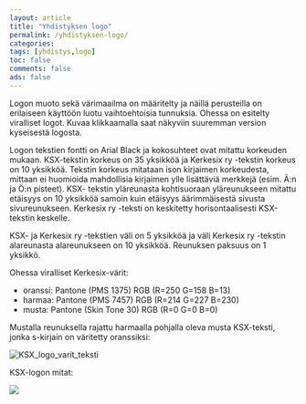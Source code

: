 ```yaml
---
layout: article 
title: "Yhdistyksen logo" 
permalink: /yhdistyksen-logo/ 
categories: 
tags: [yhdistys,logo]
toc: false 
comments: false 
ads: false 
--- 
```


Logon muoto sekä värimaailma on määritelty ja näillä perusteilla on
erilaiseen käyttöön luotu vaihtoehtoisia tunnuksia. Ohessa on esitelty
viralliset logot. Kuvaa klikkaamalla saat näkyviin suuremman version
kyseisestä logosta.

Logon tekstien fontti on Arial Black ja kokosuhteet ovat mitattu
korkeuden mukaan. KSX-tekstin korkeus on 35 yksikköä ja Kerkesix
ry -tekstin korkeus on 10 yksikköä. Tekstin korkeus mitataan ison
kirjaimen korkeudesta, mittaan ei huomioida mahdollisia kirjaimen ylle
lisättäviä merkkejä (esim. Ä:n ja Ö:n pisteet). KSX- tekstin yläreunasta
kohtisuoraan yläreunukseen mitattu etäisyys on 10 yksikköä samoin kuin
etäisyys äärimmäisestä sivusta sivureunukseen. Kerkesix ry -teksti on
keskitetty horisontaalisesti KSX-tekstin keskelle.

KSX- ja Kerkesix ry -tekstien väli on 5 yksikköä ja väli Kerkesix
ry -tekstin alareunasta alareunukseen on 10 yksikköä. Reunuksen paksuus
on 1 yksikkö.

Ohessa viralliset Kerkesix-värit:

-   oranssi: Pantone (PMS 1375) RGB (R=250 G=158 B=13)
-   harmaa: Pantone (PMS 7457) RGB (R=214 G=227 B=230)
-   musta: Pantone (Skin Tone 30) RGB (R=0 G=0 B=0)

<div>

</div>

<div>

Mustalla reunuksella rajattu harmaalla pohjalla oleva musta KSX-teksti,
jonka s-kirjain on väritetty oranssiksi:

</div>

<div>

![KSX\_logo\_varit\_teksti](/Media/Default/Page/yhdistyksen-logo/ker_mure_hapo_ors.jpg)

</div>

<div>

</div>

<div>

KSX-logon mitat:

</div>

<div>

![](/Media/Default/Page/yhdistyksen-logo/mitat.jpg)

</div>
